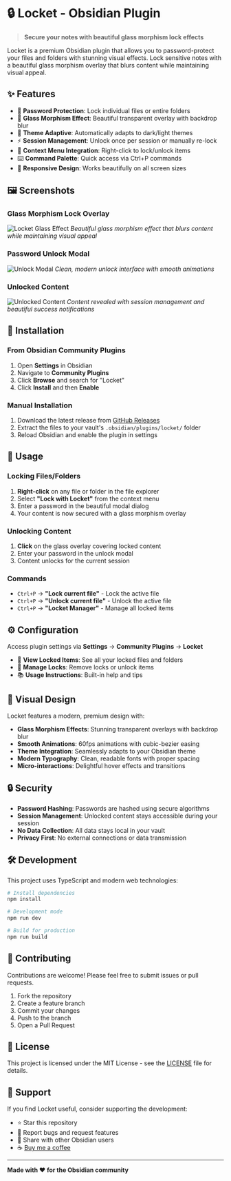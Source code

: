 # 🔒 Locket - Obsidian Plugin

> **Secure your notes with beautiful glass morphism lock effects**

Locket is a premium Obsidian plugin that allows you to password-protect your files and folders with stunning visual effects. Lock sensitive notes with a beautiful glass morphism overlay that blurs content while maintaining visual appeal.

## ✨ Features

- 🔐 **Password Protection**: Lock individual files or entire folders
- 🎨 **Glass Morphism Effect**: Beautiful transparent overlay with backdrop blur
- 🌙 **Theme Adaptive**: Automatically adapts to dark/light themes
- ⚡ **Session Management**: Unlock once per session or manually re-lock
- 🎯 **Context Menu Integration**: Right-click to lock/unlock items
- ⌨️ **Command Palette**: Quick access via Ctrl+P commands
- 📱 **Responsive Design**: Works beautifully on all screen sizes

## 🖼️ Screenshots

### Glass Morphism Lock Overlay
![Locket Glass Effect](./images/locket-glass-overlay.png)
*Beautiful glass morphism effect that blurs content while maintaining visual appeal*

### Password Unlock Modal
![Unlock Modal](images\locket-unlock-modal.png)
*Clean, modern unlock interface with smooth animations*

### Unlocked Content
![Unlocked Content](./images/locket-unlocked-content.png)
*Content revealed with session management and beautiful success notifications*

## 🚀 Installation

### From Obsidian Community Plugins
1. Open **Settings** in Obsidian
2. Navigate to **Community Plugins**
3. Click **Browse** and search for "Locket"
4. Click **Install** and then **Enable**

### Manual Installation
1. Download the latest release from [GitHub Releases](https://github.com/24mjihad/locket/releases)
2. Extract the files to your vault's `.obsidian/plugins/locket/` folder
3. Reload Obsidian and enable the plugin in settings

## 📖 Usage

### Locking Files/Folders
1. **Right-click** on any file or folder in the file explorer
2. Select **"Lock with Locket"** from the context menu
3. Enter a password in the beautiful modal dialog
4. Your content is now secured with a glass morphism overlay

### Unlocking Content
1. **Click** on the glass overlay covering locked content
2. Enter your password in the unlock modal
3. Content unlocks for the current session

### Commands
- `Ctrl+P` → **"Lock current file"** - Lock the active file
- `Ctrl+P` → **"Unlock current file"** - Unlock the active file
- `Ctrl+P` → **"Locket Manager"** - Manage all locked items

## ⚙️ Configuration

Access plugin settings via **Settings** → **Community Plugins** → **Locket**

- 📁 **View Locked Items**: See all your locked files and folders
- 🔧 **Manage Locks**: Remove locks or unlock items
- 📚 **Usage Instructions**: Built-in help and tips

## 🎨 Visual Design

Locket features a modern, premium design with:

- **Glass Morphism Effects**: Stunning transparent overlays with backdrop blur
- **Smooth Animations**: 60fps animations with cubic-bezier easing
- **Theme Integration**: Seamlessly adapts to your Obsidian theme
- **Modern Typography**: Clean, readable fonts with proper spacing
- **Micro-interactions**: Delightful hover effects and transitions

## 🔒 Security

- **Password Hashing**: Passwords are hashed using secure algorithms
- **Session Management**: Unlocked content stays accessible during your session
- **No Data Collection**: All data stays local in your vault
- **Privacy First**: No external connections or data transmission

## 🛠️ Development

This project uses TypeScript and modern web technologies:

```bash
# Install dependencies
npm install

# Development mode
npm run dev

# Build for production
npm run build
```

## 📝 Contributing

Contributions are welcome! Please feel free to submit issues or pull requests.

1. Fork the repository
2. Create a feature branch
3. Commit your changes
4. Push to the branch
5. Open a Pull Request

## 📄 License

This project is licensed under the MIT License - see the [LICENSE](LICENSE) file for details.

## 💖 Support

If you find Locket useful, consider supporting the development:

- ⭐ Star this repository
- 🐛 Report bugs and request features
- 💬 Share with other Obsidian users
- ☕ [Buy me a coffee](https://buymeacoffee.com/mojihad)

---

**Made with ❤️ for the Obsidian community**
